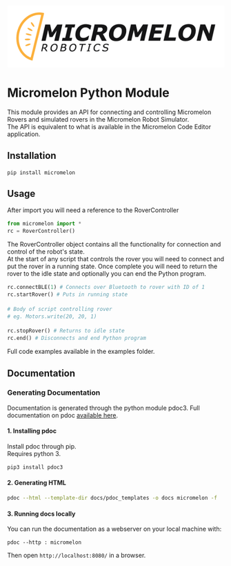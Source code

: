 ![Micromelon Logo](docs/mm-logo.png)
# Micromelon Python Module

This module provides an API for connecting and controlling Micromelon Rovers and simulated rovers in the Micromelon Robot Simulator.  
The API is equivalent to what is available in the Micromelon Code Editor application.

## Installation

```
pip install micromelon
```

## Usage
After import you will need a reference to the RoverController
```python
from micromelon import *
rc = RoverController()
```
The RoverController object contains all the functionality for connection and control of the robot's state.  
At the start of any script that controls the rover you will need to connect and put the rover in a running state.
Once complete you will need to return the rover to the idle state and optionally you can end the Python program.
```python
rc.connectBLE(1) # Connects over Bluetooth to rover with ID of 1
rc.startRover() # Puts in running state

# Body of script controlling rover
# eg. Motors.write(20, 20, 1)

rc.stopRover() # Returns to idle state
rc.end() # Disconnects and end Python program
```
Full code examples available in the examples folder.

## Documentation

### Generating Documentation
Documentation is generated through the python module pdoc3. 
Full documentation on pdoc [available here](https://pdoc3.github.io/pdoc/).

#### 1. Installing pdoc
Install pdoc through pip.  
Requires python 3.  
```
pip3 install pdoc3
```

#### 2. Generating HTML
```bash
pdoc --html --template-dir docs/pdoc_templates -o docs micromelon -f
```

#### 3. Running docs locally
You can run the documentation as a webserver on your local machine with:  
```
pdoc --http : micromelon
```
Then open `http://localhost:8080/` in a browser.
